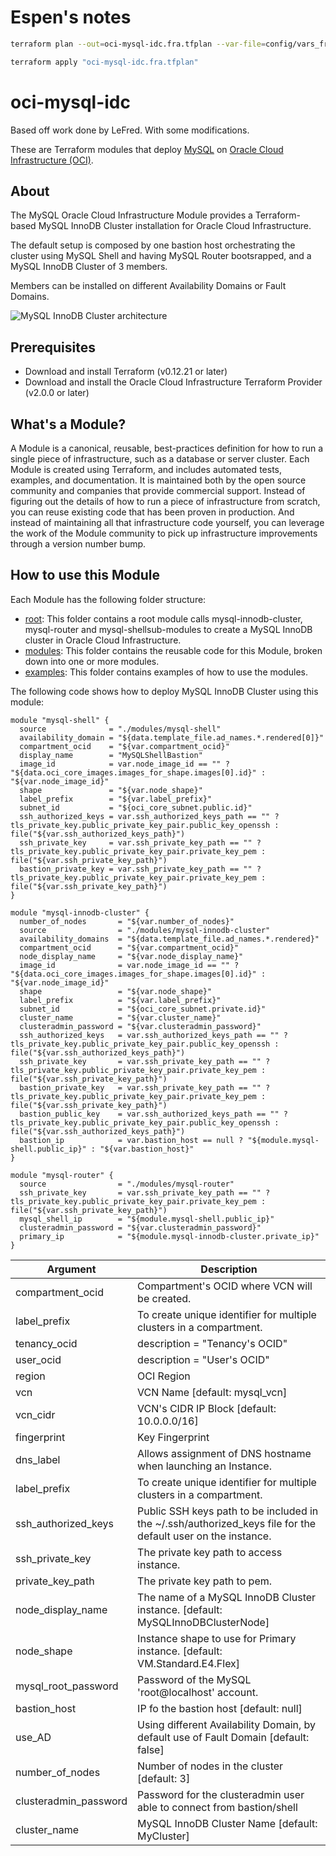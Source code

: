 # Espen's notes 

```bash
terraform plan --out=oci-mysql-idc.fra.tfplan --var-file=config/vars_fra.tfvars

terraform apply "oci-mysql-idc.fra.tfplan"
```

# oci-mysql-idc

Based off work done by LeFred. With some modifications. 

These are Terraform modules that deploy [MySQL](https://www.mysql.com/) on [Oracle Cloud Infrastructure (OCI)](https://cloud.oracle.com/en_US/cloud-infrastructure).

## About
The MySQL Oracle Cloud Infrastructure Module provides a Terraform-based MySQL InnoDB Cluster installation for Oracle Cloud Infrastructure.

The default setup is composed by one bastion host orchestrating the cluster using MySQL Shell and having MySQL Router bootsrapped, and a MySQL InnoDB Cluster of 3 members.

Members can be installed on different Availability Domains or Fault Domains.

![MySQL InnoDB Cluster architecture](https://github.com/lefred/oci-mysql/raw/innodbcluster/examples/multiple_fd/images/oci_multi_fd.png)

## Prerequisites

* Download and install Terraform (v0.12.21 or later)
* Download and install the Oracle Cloud Infrastructure Terraform Provider (v2.0.0 or later)


## What's a Module?
A Module is a canonical, reusable, best-practices definition for how to run a single piece of infrastructure, such as a database or server cluster. Each Module is created using Terraform, and includes automated tests, examples, and documentation. It is maintained both by the open source community and companies that provide commercial support.
Instead of figuring out the details of how to run a piece of infrastructure from scratch, you can reuse existing code that has been proven in production. And instead of maintaining all that infrastructure code yourself, you can leverage the work of the Module community to pick up infrastructure improvements through a version number bump.

## How to use this Module
Each Module has the following folder structure:
* [root](.): This folder contains a root module calls  mysql-innodb-cluster, mysql-router and mysql-shellsub-modules to create a MySQL InnoDB cluster in Oracle Cloud Infrastructure.
* [modules](modules): This folder contains the reusable code for this Module, broken down into one or more modules.
* [examples](examples): This folder contains examples of how to use the modules.

The following code shows how to deploy MySQL InnoDB Cluster using this module:

```
module "mysql-shell" {
  source              = "./modules/mysql-shell"
  availability_domain = "${data.template_file.ad_names.*.rendered[0]}"
  compartment_ocid    = "${var.compartment_ocid}"
  display_name        = "MySQLShellBastion"
  image_id            = var.node_image_id == "" ? "${data.oci_core_images.images_for_shape.images[0].id}" : "${var.node_image_id}"
  shape               = "${var.node_shape}"
  label_prefix        = "${var.label_prefix}"
  subnet_id           = "${oci_core_subnet.public.id}"
  ssh_authorized_keys = var.ssh_authorized_keys_path == "" ? tls_private_key.public_private_key_pair.public_key_openssh : file("${var.ssh_authorized_keys_path}")
  ssh_private_key     = var.ssh_private_key_path == "" ? tls_private_key.public_private_key_pair.private_key_pem : file("${var.ssh_private_key_path}")
  bastion_private_key = var.ssh_private_key_path == "" ? tls_private_key.public_private_key_pair.private_key_pem : file("${var.ssh_private_key_path}")
}

module "mysql-innodb-cluster" {
  number_of_nodes       = "${var.number_of_nodes}"
  source                = "./modules/mysql-innodb-cluster"
  availability_domains  = "${data.template_file.ad_names.*.rendered}"
  compartment_ocid      = "${var.compartment_ocid}"
  node_display_name     = "${var.node_display_name}"
  image_id              = var.node_image_id == "" ? "${data.oci_core_images.images_for_shape.images[0].id}" : "${var.node_image_id}"
  shape                 = "${var.node_shape}"
  label_prefix          = "${var.label_prefix}"
  subnet_id             = "${oci_core_subnet.private.id}"
  cluster_name          = "${var.cluster_name}"
  clusteradmin_password = "${var.clusteradmin_password}"
  ssh_authorized_keys   = var.ssh_authorized_keys_path == "" ? tls_private_key.public_private_key_pair.public_key_openssh : file("${var.ssh_authorized_keys_path}")
  ssh_private_key       = var.ssh_private_key_path == "" ? tls_private_key.public_private_key_pair.private_key_pem : file("${var.ssh_private_key_path}")
  bastion_private_key   = var.ssh_private_key_path == "" ? tls_private_key.public_private_key_pair.private_key_pem : file("${var.ssh_private_key_path}")
  bastion_public_key    = var.ssh_authorized_keys_path == "" ? tls_private_key.public_private_key_pair.public_key_openssh : file("${var.ssh_authorized_keys_path}")
  bastion_ip            = var.bastion_host == null ? "${module.mysql-shell.public_ip}" : "${var.bastion_host}"
}

module "mysql-router" {
  source                = "./modules/mysql-router"
  ssh_private_key       = var.ssh_private_key_path == "" ? tls_private_key.public_private_key_pair.private_key_pem : file("${var.ssh_private_key_path}")
  mysql_shell_ip        = "${module.mysql-shell.public_ip}"
  clusteradmin_password = "${var.clusteradmin_password}"
  primary_ip            = "${module.mysql-innodb-cluster.private_ip}"
}
```


Argument | Description
--- | ---
compartment_ocid | Compartment's OCID where VCN will be created.
label_prefix | To create unique identifier for multiple clusters in a compartment.
tenancy_ocid | description = "Tenancy's OCID"
user_ocid | description = "User's OCID"
region | OCI Region
vcn | VCN Name [default: mysql_vcn]
vcn_cidr | VCN's CIDR IP Block [default: 10.0.0.0/16]
fingerprint | Key Fingerprint
dns_label | Allows assignment of DNS hostname when launching an Instance. 
label_prefix | To create unique identifier for multiple clusters in a compartment.
ssh_authorized_keys | Public SSH keys path to be included in the ~/.ssh/authorized_keys file for the default user on the instance. 
ssh_private_key | The private key path to access instance. 
private_key_path | The private key path to pem. 
node_display_name | The name of a MySQL InnoDB Cluster instance. [default: MySQLInnoDBClusterNode]
node_shape | Instance shape to use for Primary instance. [default: VM.Standard.E4.Flex]
mysql_root_password | Password of the MySQL 'root@localhost' account.
bastion_host | IP fo the bastion host [default: null]
use_AD | Using different Availability Domain, by default use of Fault Domain [default: false]
number_of_nodes | Number of nodes in the cluster [default: 3]
clusteradmin_password | Password for the clusteradmin user able to connect from bastion/shell
cluster_name | MySQL InnoDB Cluster Name [default: MyCluster]

